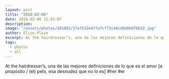 ```yaml
---
layout: post
title: "2018-02-06"
date: 2018-02-06 12:43:07
description: 
image: "/assets/photos/201802/17ef532e47fafcf73c44cdbb8b076b32.jpg"
author: Elise Plain
excerpt: At the hairdresser’s, una de las mejores definiciones de lo que es el amor [a propósito / (el) pelo, esa desnudez que no lo es] #her #er
tags: 
  - photos
  - all
---
```


At the hairdresser’s, una de las mejores definiciones de lo que es el amor [a propósito / (el) pelo, esa desnudez que no lo es] #her #er
<p></p>

